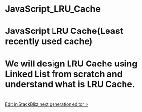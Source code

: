# JavaScript_LRU_Cache
#
# JavaScript LRU Cache(Least recently used cache)
# We will design LRU Cache using Linked List from scratch and understand what is LRU Cache.
#

[Edit in StackBlitz next generation editor ⚡️](https://stackblitz.com/~/github.com/satyabratarakshit/JavaScript_LRU_Cache)

